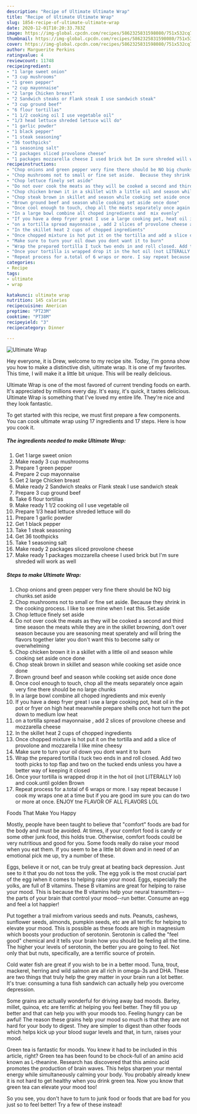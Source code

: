 ```yaml
---
description: "Recipe of Ultimate Ultimate Wrap"
title: "Recipe of Ultimate Ultimate Wrap"
slug: 1854-recipe-of-ultimate-ultimate-wrap
date: 2020-12-01T10:20:33.783Z
image: https://img-global.cpcdn.com/recipes/5862325831598080/751x532cq70/ultimate-wrap-recipe-main-photo.jpg
thumbnail: https://img-global.cpcdn.com/recipes/5862325831598080/751x532cq70/ultimate-wrap-recipe-main-photo.jpg
cover: https://img-global.cpcdn.com/recipes/5862325831598080/751x532cq70/ultimate-wrap-recipe-main-photo.jpg
author: Marguerite Perkins
ratingvalue: 4
reviewcount: 11748
recipeingredient:
- "1 large sweet onion"
- "3 cup mushrooms"
- "1 green pepper"
- "2 cup mayonnaise"
- "2 large Chicken breast"
- "2 Sandwich steaks or Flank steak I use sandwich steak"
- "3 cup ground beef"
- "6 flour tortillas"
- "1 1/2 cooking oil I use vegetable oil"
- "1/3 head lettuce shreded lettuce will do"
- "1 garlic powder"
- "1 black pepper"
- "1 steak seasoning"
- "36 toothpicks"
- "1 seasoning salt"
- "2 packages sliced provolone cheese"
- "1 packages mozzarella cheese I used brick but Im sure shreded will work as well"
recipeinstructions:
- "Chop onions and green pepper very fine there should be NO big chunks.set aside"
- "Chop mushrooms not to small or fine set aside.  Because they shrink in the cooking process. I like to see mine when I eat this. Set.aside"
- "Chop lettuce finely set aside"
- "Do not over cook the meats as they will be cooked a second and third time season the meats while they are in the skillet browning, don&#39;t over season because you are seasoning meat sperately and will bring the flavors together later you don&#39;t want this to become salty or overwhelming"
- "Chop chicken brown it in a skillet with a little oil and season while cooking set aside once done"
- "Chop steak brown in skillet and season while cooking set aside once done"
- "Brown ground beef and season while cooking set aside once done"
- "Once cool enough to touch, chop all the meats separately once again very fine there should be no large chunks"
- "In a large bowl combine all choped ingredients and  mix evenly"
- "If you have a deep fryer great I use a large cooking pot, heat oil in the pot or fryer on high heat meanwhile prepare shells once hot turn the pot down to medium low heat"
- "on a tortilla spread mayonnaise , add 2 slices of provolone cheese and mozzarella cheese"
- "In the skillet heat 2 cups of chopped ingredients"
- "Once chopped mixture is hot put it on the tortilla and add a slice of provolone and mozzarella I like mine cheesy"
- "Make sure to turn your oil down you dont want it to burn"
- "Wrap the prepared tortilla I tuck two ends in and roll closed. Add two tooth picks to top flap and two on the tucked ends unless you have a better way of keeping it closed"
- "Once your tortilla is wrapped drop it in the hot oil (not LITERALLY lol) and cook.until golden Brown"
- "Repeat process for a.total of 6 wraps or more. I say repeat because I cook my wraps one at a time but if you are good im sure you can do two or more at once.  ENJOY tne FLAVOR OF ALL FLAVORS LOL"
categories:
- Recipe
tags:
- ultimate
- wrap

katakunci: ultimate wrap 
nutrition: 145 calories
recipecuisine: American
preptime: "PT23M"
cooktime: "PT38M"
recipeyield: "3"
recipecategory: Dinner

---
```



![Ultimate Wrap](https://img-global.cpcdn.com/recipes/5862325831598080/751x532cq70/ultimate-wrap-recipe-main-photo.jpg)

Hey everyone, it is Drew, welcome to my recipe site. Today, I'm gonna show you how to make a distinctive dish, ultimate wrap. It is one of my favorites. This time, I will make it a little bit unique. This will be really delicious.

Ultimate Wrap is one of the most favored of current trending foods on earth. It's appreciated by millions every day. It's easy, it's quick, it tastes delicious. Ultimate Wrap is something that I've loved my entire life. They're nice and they look fantastic.




To get started with this recipe, we must first prepare a few components. You can cook ultimate wrap using 17 ingredients and 17 steps. Here is how you cook it.

<!--inarticleads1-->

##### The ingredients needed to make Ultimate Wrap:

1. Get 1 large sweet onion
1. Make ready 3 cup mushrooms
1. Prepare 1 green pepper
1. Prepare 2 cup mayonnaise
1. Get 2 large Chicken breast
1. Make ready 2 Sandwich steaks or Flank steak I use sandwich steak
1. Prepare 3 cup ground beef
1. Take 6 flour tortillas
1. Make ready 1 1/2 cooking oil I use vegetable oil
1. Prepare 1/3 head lettuce shreded lettuce will do
1. Prepare 1 garlic powder
1. Get 1 black pepper
1. Take 1 steak seasoning
1. Get 36 toothpicks
1. Take 1 seasoning salt
1. Make ready 2 packages sliced provolone cheese
1. Make ready 1 packages mozzarella cheese I used brick but I&#39;m sure shreded will work as well




<!--inarticleads2-->

##### Steps to make Ultimate Wrap:

1. Chop onions and green pepper very fine there should be NO big chunks.set aside
1. Chop mushrooms not to small or fine set aside.  Because they shrink in the cooking process. I like to see mine when I eat this. Set.aside
1. Chop lettuce finely set aside
1. Do not over cook the meats as they will be cooked a second and third time season the meats while they are in the skillet browning, don&#39;t over season because you are seasoning meat sperately and will bring the flavors together later you don&#39;t want this to become salty or overwhelming
1. Chop chicken brown it in a skillet with a little oil and season while cooking set aside once done
1. Chop steak brown in skillet and season while cooking set aside once done
1. Brown ground beef and season while cooking set aside once done
1. Once cool enough to touch, chop all the meats separately once again very fine there should be no large chunks
1. In a large bowl combine all choped ingredients and  mix evenly
1. If you have a deep fryer great I use a large cooking pot, heat oil in the pot or fryer on high heat meanwhile prepare shells once hot turn the pot down to medium low heat
1. on a tortilla spread mayonnaise , add 2 slices of provolone cheese and mozzarella cheese
1. In the skillet heat 2 cups of chopped ingredients
1. Once chopped mixture is hot put it on the tortilla and add a slice of provolone and mozzarella I like mine cheesy
1. Make sure to turn your oil down you dont want it to burn
1. Wrap the prepared tortilla I tuck two ends in and roll closed. Add two tooth picks to top flap and two on the tucked ends unless you have a better way of keeping it closed
1. Once your tortilla is wrapped drop it in the hot oil (not LITERALLY lol) and cook.until golden Brown
1. Repeat process for a.total of 6 wraps or more. I say repeat because I cook my wraps one at a time but if you are good im sure you can do two or more at once.  ENJOY tne FLAVOR OF ALL FLAVORS LOL




Foods That Make You Happy


Mostly, people have been taught to believe that "comfort" foods are bad for the body and must be avoided. At times, if your comfort food is candy or some other junk food, this holds true. Otherwise, comfort foods could be very nutritious and good for you. Some foods really do raise your mood when you eat them. If you seem to be a little bit down and in need of an emotional pick me up, try a number of these.

Eggs, believe it or not, can be truly great at beating back depression. Just see to it that you do not toss the yolk. The egg yolk is the most crucial part of the egg iwhen it comes to helping raise your mood. Eggs, especially the yolks, are full of B vitamins. These B vitamins are great for helping to raise your mood. This is because the B vitamins help your neural transmitters--the parts of your brain that control your mood--run better. Consume an egg and feel a lot happier!

Put together a trail mixfrom various seeds and nuts. Peanuts, cashews, sunflower seeds, almonds, pumpkin seeds, etc are all terrific for helping to elevate your mood. This is possible as these foods are high in magnesium which boosts your production of serotonin. Serotonin is called the "feel good" chemical and it tells your brain how you should be feeling all the time. The higher your levels of serotonin, the better you are going to feel. Not only that but nuts, specifically, are a terrific source of protein.

Cold water fish are great if you wish to be in a better mood. Tuna, trout, mackerel, herring and wild salmon are all rich in omega-3s and DHA. These are two things that truly help the grey matter in your brain run a lot better. It's true: consuming a tuna fish sandwich can actually help you overcome depression. 

Some grains are actually wonderful for driving away bad moods. Barley, millet, quinoa, etc are terrific at helping you feel better. They fill you up better and that can help you with your moods too. Feeling hungry can be awful! The reason these grains help your mood so much is that they are not hard for your body to digest. They are simpler to digest than other foods which helps kick up your blood sugar levels and that, in turn, raises your mood.

Green tea is fantastic for moods. You knew it had to be included in this article, right? Green tea has been found to be chock-full of an amino acid known as L-theanine. Research has discovered that this amino acid promotes the production of brain waves. This helps sharpen your mental energy while simultaneously calming your body. You probably already knew it is not hard to get healthy when you drink green tea. Now you know that green tea can elevate your mood too!

So you see, you don't have to turn to junk food or foods that are bad for you just so to feel better! Try a few of these instead!

